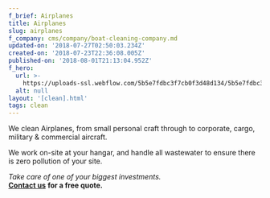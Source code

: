 ```yaml
---
f_brief: Airplanes
title: Airplanes
slug: airplanes
f_company: cms/company/boat-cleaning-company.md
updated-on: '2018-07-27T02:50:03.234Z'
created-on: '2018-07-23T22:36:08.005Z'
published-on: '2018-08-01T21:13:04.952Z'
f_hero:
  url: >-
    https://uploads-ssl.webflow.com/5b5e7fdbc3f7cb0f3d48d134/5b5e7fdbc3f7cb3b2a48d3e7_plane-Dollarphotoclub_56576285.jpg
  alt: null
layout: '[clean].html'
tags: clean
---
```


We clean Airplanes, from small personal craft through to corporate, cargo, military & commercial aircraft.

We work on-site at your hangar, and handle all wastewater to ensure there is zero pollution of your site.

_Take care of one of your biggest investments._  
[**Contact us**](/contact) **for a free quote.**
